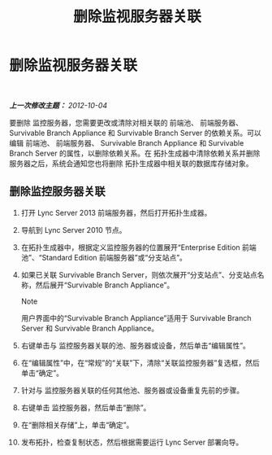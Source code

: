 ﻿---
title: 删除监视服务器关联
TOCTitle: 删除监视服务器关联
ms:assetid: c45b22ae-fc06-484a-a05b-735bd1bb7448
ms:mtpsurl: https://technet.microsoft.com/zh-cn/library/JJ721877(v=OCS.15)
ms:contentKeyID: 49888600
ms.date: 05/19/2016
mtps_version: v=OCS.15
ms.translationtype: HT
---

# 删除监视服务器关联

 

_**上一次修改主题：** 2012-10-04_

要删除 监控服务器，您需要更改或清除对相关联的 前端池、 前端服务器、 Survivable Branch Appliance 和 Survivable Branch Server 的依赖关系。可以编辑 前端池、 前端服务器、 Survivable Branch Appliance 和 Survivable Branch Server 的属性，以删除依赖关系。在 拓扑生成器中清除依赖关系并删除服务器之后，系统会通知您也将删除 拓扑生成器中相关联的数据库存储对象。

## 删除监控服务器关联

1.  打开 Lync Server 2013 前端服务器，然后打开拓扑生成器。

2.  导航到 Lync Server 2010 节点。

3.  在拓扑生成器中，根据定义监控服务器的位置展开“Enterprise Edition 前端池”、“Standard Edition 前端服务器”或“分支站点”。

4.  如果已关联 Survivable Branch Server，则依次展开“分支站点”、分支站点名称，然后展开“Survivable Branch Appliance”。
    
    > [!NOTE]
    > 用户界面中的“Survivable Branch Appliance”适用于 Survivable Branch Server 和 Survivable Branch Appliance。


5.  右键单击与 监控服务器关联的池、服务器或设备，然后单击“编辑属性”。

6.  在“编辑属性”中，在“常规”的“关联”下，清除“关联监控服务器”复选框，然后单击“确定”。

7.  针对与 监控服务器关联的任何其他池、服务器或设备重复先前的步骤。

8.  右键单击 监控服务器，然后单击“删除”。

9.  在“删除相关存储”上，单击“确定”。

10. 发布拓扑，检查复制状态，然后根据需要运行 Lync Server 部署向导。

